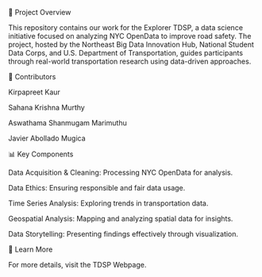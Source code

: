 📌 Project Overview

This repository contains our work for the Explorer TDSP, a data science initiative focused on analyzing NYC OpenData to improve road safety. The project, hosted by the Northeast Big Data Innovation Hub, National Student Data Corps, and U.S. Department of Transportation, guides participants through real-world transportation research using data-driven approaches.

👥 Contributors

Kirpapreet Kaur

Sahana Krishna Murthy

Aswathama Shanmugam Marimuthu

Javier Abollado Mugica

📊 Key Components

Data Acquisition & Cleaning: Processing NYC OpenData for analysis.

Data Ethics: Ensuring responsible and fair data usage.

Time Series Analysis: Exploring trends in transportation data.

Geospatial Analysis: Mapping and analyzing spatial data for insights.

Data Storytelling: Presenting findings effectively through visualization.

📌 Learn More

For more details, visit the TDSP Webpage.
